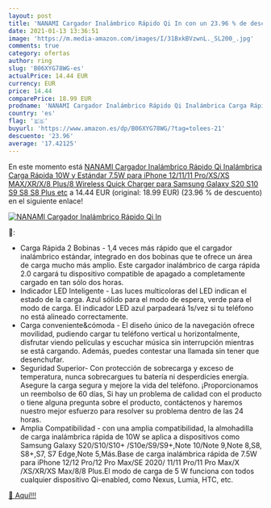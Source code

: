 ```yaml
---
layout: post
title: 'NANAMI Cargador Inalámbrico Rápido Qi In con un 23.96 % de descuento'
date: 2021-01-13 13:36:51
image: 'https://m.media-amazon.com/images/I/31BxkBVzwnL._SL200_.jpg'
comments: true
category: ofertas
author: ring
slug: 'B06XYG78WG-es'
actualPrice: 14.44 EUR
currency: EUR
price: 14.44
comparePrice: 18.99 EUR
prodname: 'NANAMI Cargador Inalámbrico Rápido Qi Inalámbrica Carga Rápida 10W y Estándar 7.5W para iPhone 12/11/11 Pro/XS/XS MAX/XR/X/8 Plus/8 Wireless Quick Charger para Samsung Galaxy S20 S10 S9 S8 S8 Plus etc'
country: 'es'
flag: '🇪🇸'
buyurl: 'https://www.amazon.es/dp/B06XYG78WG/?tag=tolees-21'
descuento: '23.96'
average: '17.42125'
---
```


En este momento está [NANAMI Cargador Inalámbrico Rápido Qi Inalámbrica Carga Rápida 10W y Estándar 7.5W para iPhone 12/11/11 Pro/XS/XS MAX/XR/X/8 Plus/8 Wireless Quick Charger para Samsung Galaxy S20 S10 S9 S8 S8 Plus etc](https://www.amazon.es/dp/B06XYG78WG/?tag=tolees-21) a 14.44 EUR (original: 18.99 EUR) (23.96 %  de descuento) en el siguiente enlace!

[![NANAMI Cargador Inalámbrico Rápido Qi In](https://m.media-amazon.com/images/I/31BxkBVzwnL._SL200_.jpg)](https://www.amazon.es/dp/B06XYG78WG/?tag=tolees-21)

🔎:

- Carga Rápida 2 Bobinas - 1,4 veces más rápido que el cargador inalámbrico estándar, integrado en dos bobinas que te ofrece un área de carga mucho más amplio. Este cargador inalámbrico de carga rápida 2.0 cargará tu dispositivo compatible de apagado a completamente cargado en tan sólo dos horas.
- Indicador LED Inteligente - Las luces multicoloras del LED indican el estado de la carga. Azul sólido para el modo de espera, verde para el modo de carga. El indicador LED azul parpadeará 1s/vez si tu teléfono no está alineado correctamente.
- Carga conveniente&cómoda - El diseño único de la navegación ofrece movilidad, pudiendo cargar tu teléfono vertical u horizontalmente, disfrutar viendo películas y escuchar música sin interrupción mientras se está cargando. Además, puedes contestar una llamada sin tener que desenchufar.
- Seguridad Superior- Con protección de sobrecarga y exceso de temperatura, nunca sobrecargues tu batería ni desperdicies energía. Asegure la carga segura y mejore la vida del teléfono. ¡Proporcionamos un reembolso de 60 días, Si hay un problema de calidad con el producto o tiene alguna pregunta sobre el producto, contáctenos y haremos nuestro mejor esfuerzo para resolver su problema dentro de las 24 horas.
- Amplia Compatibilidad - con una amplia compatibilidad, la almohadilla de carga inalámbrica rápida de 10W se aplica a dispositivos como Samsung Galaxy S20/S10/S10+ /S10e/S9/S9+,Note 10/Note 9,Note 8,S8, S8+,S7, S7 Edge,Note 5,Más.Base de carga inalámbrica rápida de 7.5W para iPhone 12/12 Pro/12 Pro Max/SE 2020/ 11/11 Pro/11 Pro Max/X /XS/XR/XS Max/8/8 Plus.El modo de carga de 5 W funciona con todos cualquier dispositivo Qi-enabled, como Nexus, Lumia, HTC, etc.

[🛒 Aquí!!!](https://www.amazon.es/dp/B06XYG78WG/?tag=tolees-21)
